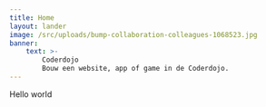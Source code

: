 ```yaml
---
title: Home
layout: lander
image: /src/uploads/bump-collaboration-colleagues-1068523.jpg
banner:
    text: >-
        Coderdojo
        Bouw een website, app of game in de Coderdojo.
---
```


Hello world
